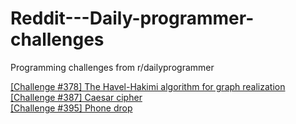# Reddit---Daily-programmer-challenges
Programming challenges from r/dailyprogrammer

[[Challenge #378] The Havel-Hakimi algorithm for graph realization](https://www.reddit.com/r/dailyprogrammer/comments/bqy1cf/20190520_challenge_378_easy_the_havelhakimi/)</br>
[[Challenge #387] Caesar cipher](https://www.reddit.com/r/dailyprogrammer/comments/myx3wn/20210426_challenge_387_easy_caesar_cipher/)</br>
[[Challenge #395] Phone drop](https://www.reddit.com/r/dailyprogrammer/comments/o9k0p0/20210628_challenge_395_intermediate_phone_drop/)
